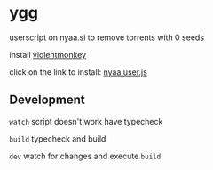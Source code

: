 # ygg

userscript on nyaa.si to remove torrents with 0 seeds

install [violentmonkey](https://violentmonkey.github.io/get-it/#webextension-compatible-browsers)

click on the link to install: [nyaa.user.js](src/nyaa.user.js?raw=1)

## Development

`watch` script doesn't work have typecheck

`build` typecheck and build

`dev` watch for changes and execute `build`
